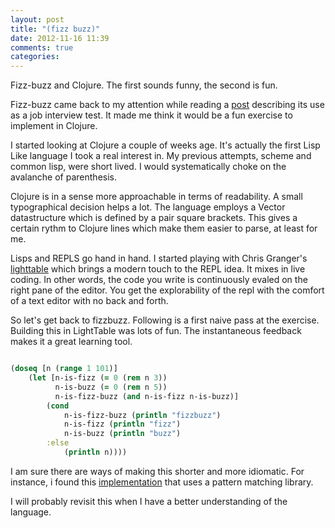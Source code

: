 ```yaml
---
layout: post
title: "(fizz buzz)"
date: 2012-11-16 11:39
comments: true
categories: 
---
```


Fizz-buzz and Clojure. The first sounds funny, the second is fun.

Fizz-buzz came back to my attention while reading a [post](http://www.globalnerdy.com/2012/11/15/fizzbuzz-still-works/) describing its use as a job interview test. It made me think it would be a fun exercise to implement in Clojure.


I started looking at Clojure a couple of weeks age. It's actually the first Lisp Like language I took a real interest in. My previous attempts, scheme and common lisp, were short lived. I would systematically choke on the avalanche of parenthesis. 

Clojure is in a sense more approachable in terms of readability. A small typographical decision helps a lot. The language employs a Vector datastructure which is defined by a pair square brackets. This gives a certain rythm to Clojure lines which make them easier to parse, at least for me.

Lisps and REPLS go hand in hand. I started playing with Chris Granger's [lighttable](http://www.chris-granger.com/2012/04/12/light-table---a-new-ide-concept/) which brings a modern touch to the REPL idea. It mixes in live coding. In other words, the code you write is continuously evaled on the right pane of the editor. You get the explorability of the repl with the comfort of a text editor with no back and forth.

So let's get back to fizzbuzz. Following is a first naive pass at the exercise. Building this in LightTable was lots of fun. The instantaneous feedback makes it a great learning tool.

``` clojure

(doseq [n (range 1 101)]
    (let [n-is-fizz (= 0 (rem n 3))
          n-is-buzz (= 0 (rem n 5))
          n-is-fizz-buzz (and n-is-fizz n-is-buzz)]
        (cond
            n-is-fizz-buzz (println "fizzbuzz")
            n-is-fizz (println "fizz")
            n-is-buzz (println "buzz")
        :else
            (println n))))
```

I am sure there are ways of making this shorter and more idiomatic. For instance, i found this [implementation](http://alan.dipert.org/post/172774481/fizzbuzz-in-scala-and-clojure) that uses a pattern matching library. 

I will probably revisit this when I have a better understanding of the language.